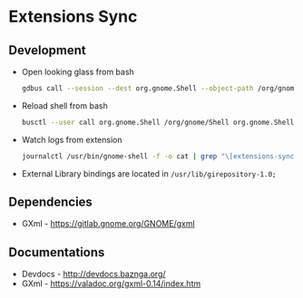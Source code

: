 # Extensions Sync

## Development

* Open looking glass from bash

    ```bash
    gdbus call --session --dest org.gnome.Shell --object-path /org/gnome/Shell --method org.gnome.Shell.Eval 'Main.lookingGlass.toggle();'
    ```

* Reload shell from bash

    ```bash
    busctl --user call org.gnome.Shell /org/gnome/Shell org.gnome.Shell Eval s 'Meta.restart("Restarting…")'
    ```

* Watch logs from extension

    ```bash
    journalctl /usr/bin/gnome-shell -f -o cat | grep "\[extensions-sync\]"
    ```

* External Library bindings are located in `/usr/lib/girepository-1.0;`

## Dependencies

* GXml - https://gitlab.gnome.org/GNOME/gxml


## Documentations

* Devdocs - http://devdocs.baznga.org/
* GXml - https://valadoc.org/gxml-0.14/index.htm